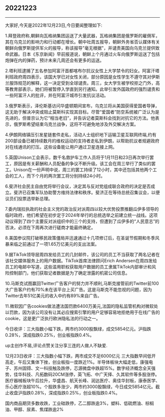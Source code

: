 ## 20221223

---

大家好,今天是2022年12月23日,今日要闻整理如下:

1.拜登政府称,朝鲜向瓦格纳集团运送了大量武器，瓦格纳集团是俄罗斯的雇佣军，其在乌克兰的影响力和行动都在增长。朝中社周五报导，朝鲜外务省否认媒体有关朝鲜向俄罗斯提供军火的报导，称该报导"毫无根据"，并谴责美国向乌克兰提供致命武器。日本《东京新闻》早前报道说，朝鲜上个月通过火车向俄罗斯运送了包括炮弹在内的弹药，预计未来几周还会有更多的运送。

2.塔利班逮捕了五名参加阿富汗首都喀布尔抗议女性上大学禁令的妇女。阿富汗塔利班政府周四表示，该国大学已对女性关闭，部分原因是女性学生不遵守其对伊斯兰服饰规范的解释，这一决定受到全球谴责。周三，女大学生被学校拒之门外，高等教育部表示，她们将被暂停入学直到另行通知。此举引发外国政府的强烈谴责和一些阿富汗人的批评，并在阿富汗城市引发抗议活动。

3.俄罗斯表示，泽伦斯基访问华盛顿期间宣布，乌克兰将从美国获得爱国者导弹，这无助于解决冲突或阻止莫斯科实现其目标。尽管“爱国者”防空系统被广泛认为是先进的，但普京认为它“相当老旧”，并告诉记者莫斯科会找到对抗它的方法。他表示，俄罗斯希望结束乌克兰战争，这将不可避免地涉及外交解决方案。

4.伊朗网络镇压引发星链套件走私，活动人士组织地下运输卫星互联网终端,约有200部设备已被持续数月的维权运动的支持者走私到伊朗，以帮助抗议者规避政府对在线通讯的打压。这些设备能让用户通过卫星连接上网。

5.英国Unison工会表示，数千名救护车工作人员将于1月11日和23日再次举行罢工，原因是有关薪酬和人员配备的争议不断升级。该工会在周三举行了类似的罢工。Unison在一份声明中说，周三的罢工持续了12小时，其中还包括其他两个工会的工人，而下个月的两次罢工将分别持续24小时。

6.斐济社会民主自由党将举行会议，决定其与反对党组成联合政府的决定是否成立。斐济已召集军队协助警方维持法律和秩序。斐济正在等待总统召集议会，以便议员们投票选举新总理。

7.委内瑞拉执政的社会主义党的政治反对派周四以较大优势投票推翻瓜伊多领导的临时政府，他们希望在初步定于2024年举行的总统选举之前建立统一战线。这项动议得到了四个主要反对派组织中的三个的支持，但遭到了瓜伊多的“人民意志”的否决，必须在下周再次进行磋商才能最终确定。

8.美国参议院打破移民政策僵局并迅速通过十几项修订后，在圣诞节假期和冬季风暴来临之前通过了一项1.65万亿美元的支出法案。

9.据TikTok领导层周四发给员工的几封邮件，该公司的员工不当获取了两名记者在该社交媒体服务上的用户数据。TikTok首席法律顾问Erich Andersen在周四发给员工的电邮中写道，这些滥用职权获取用户数据的员工隶属TikTok内部审计和风险控制部门，他们获取记者数据是为了确定泄露的机密公司信息。

10.马斯克试图赢回Twitter广告客户的努力并不顺利,马斯克接管前的Twitter前100大广告客户约有70%未在该平台上买广告。这是马斯克不能忽视的问题，因为Twitter去年51亿美元的收入中约有89%来自广告。

11.微软因广告cookies做法遭法国罚款6400万美元,法国的隐私监管机构对微软处以罚款，因为该公司没有让其必应搜索引擎的用户足够容易地拒绝用于在线广告的cookie，这是更广泛执行欧洲隐私法的行动之一。

今日收评：三大指数小幅下跌，两市约3000股飘绿，成交5854亿元。沪指跌0.28%，深成指跌0.25%，创业板指跌0.4%。

up主创作不易,评论点赞关注分享三连的人做人不缺爱.



12月23日收评：三大指数小幅下跌，两市成交不足6000亿元 三大指数早间低开高走，午后又集体下挫，创业板指一度跌近1%。半导体板块大幅走低，康强电子、苏州固锝、文一科技触及跌停，芯源微盘中跌超15%。数字经济概念全天强势，佳华科技、凡拓数码20CM涨停，英飞拓、中广天择、久其软件等多股涨停。医疗器械板块午后拉升，华盛昌、航天长峰、润达医疗、奥佳华封板，康泰医学、乐心医疗涨超10%。个股跌多涨少，两市约3000股飘绿，今日成交5854亿元。截止收盘沪指跌0.28%，深成指跌0.25%，创业板指跌0.4%。

国内商品期货多数收跌，工业硅跌停，乙二醇跌逾3%，塑料、低硫燃油、棕榈油、甲醇、尿素、焦煤跌逾2%
